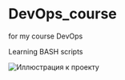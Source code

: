 # DevOps_course
for my course DevOps



Learning BASH scripts

![Иллюстрация к проекту](https://www.rabstol.net/uploads/gallery/main/214/rabstol_net_program_brands_18.jpg)
